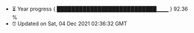 - ⏳ Year progress { ███████████████████████████▁▁▁ } 92.36 %
- ⏰ Updated on Sat, 04 Dec 2021 02:36:32 GMT

